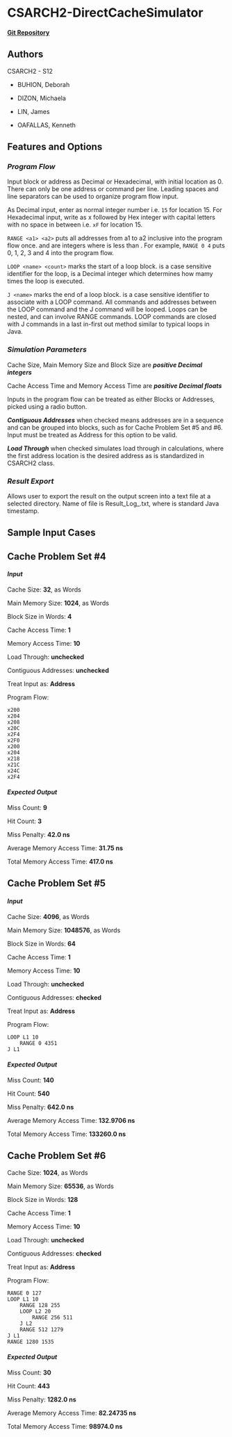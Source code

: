 # CSARCH2-DirectCacheSimulator

#### [Git Repository](https://github.com/KenOafallasDLSU/CSARCH2-DirectCacheSimulator)

## Authors

CSARCH2 - S12

- BUHION, Deborah

- DIZON, Michaela

- LIN, James

- OAFALLAS, Kenneth

## Features and Options

### ***Program Flow***

Input block or address as Decimal or Hexadecimal, with initial location as 0. There can only be one address or command per line. Leading spaces and line separators can be used to organize program flow input. 

As Decimal input, enter as normal integer number i.e. `15` for location 15. For Hexadecimal input, write as x followed by Hex integer with capital letters with no space in between i.e. `xF` for location 15.

`RANGE <a1> <a2>` puts all addresses from a1 to a2 inclusive into the program flow once. <a1> and <a2> are integers where <a1> is less than <a2>. For example, `RANGE 0 4` puts 0, 1, 2, 3 and 4 into the program flow.

`LOOP <name> <count>` marks the start of a loop block. <name> is a case sensitive identifier for the loop, <count> is a Decimal integer which determines how mamy times the loop is executed.

`J <name>` marks the end of a loop block. <name> is a case sensitive identifier to associate with a LOOP command. All commands and addresses between the LOOP command and the J command will be looped. Loops can be nested, and can involve RANGE commands. LOOP commands are closed with J commands in a last in-first out method similar to typical loops in Java. 
    
### ***Simulation Parameters***

Cache Size, Main Memory Size and Block Size are ***positive Decimal integers***

Cache Access Time and Memory Access Time are ***positive Decimal floats***

Inputs in the program flow can be treated as either Blocks or Addresses, picked using a radio button.

***Contiguous Addresses*** when checked means addresses are in a sequence and can be grouped into blocks, such as for Cache Problem Set #5 and #6. Input must be treated as Address for this option to be valid.

***Load Through*** when checked simulates load through in calculations, where the first address location is the desired address as is standardized in CSARCH2 class.

### ***Result Export***

Allows user to export the result on the output screen into a text file at a selected directory. Name of file is Result_Log_<timestamp>.txt, where <timestamp> is standard Java timestamp.

## Sample Input Cases

## **Cache Problem Set #4**

#### ***Input***

Cache Size: **32**, as Words

Main Memory Size: **1024**, as Words

Block Size in Words: **4**

Cache Access Time: **1**

Memory Access Time: **10**

Load Through: **unchecked**

Contiguous Addresses: **unchecked**

Treat Input as: **Address**

Program Flow:
```
x200
x204
x208
x20C
x2F4
x2F0
x200
x204
x218
x21C
x24C
x2F4
```

#### ***Expected Output***

Miss Count: **9**

Hit Count: **3**

Miss Penalty: **42.0 ns**

Average Memory Access Time: **31.75 ns**

Total Memory Access Time: **417.0 ns**

## **Cache Problem Set #5**

#### ***Input***

Cache Size: **4096**, as Words

Main Memory Size: **1048576**, as Words

Block Size in Words: **64**

Cache Access Time: **1**

Memory Access Time: **10**

Load Through: **unchecked**

Contiguous Addresses: **checked**

Treat Input as: **Address**

Program Flow:
```
LOOP L1 10
    RANGE 0 4351
J L1
```

#### ***Expected Output***

Miss Count: **140**

Hit Count: **540**

Miss Penalty: **642.0 ns**

Average Memory Access Time: **132.9706 ns**

Total Memory Access Time: **133260.0 ns**

## **Cache Problem Set #6**

Cache Size: **1024**, as Words

Main Memory Size: **65536**, as Words

Block Size in Words: **128**

Cache Access Time: **1**

Memory Access Time: **10**

Load Through: **unchecked**

Contiguous Addresses: **checked**

Treat Input as: **Address**

Program Flow:
```
RANGE 0 127
LOOP L1 10
    RANGE 128 255
    LOOP L2 20
        RANGE 256 511
    J L2
    RANGE 512 1279
J L1
RANGE 1280 1535
```

#### ***Expected Output***

Miss Count: **30**

Hit Count: **443**

Miss Penalty: **1282.0 ns**

Average Memory Access Time: **82.24735 ns**

Total Memory Access Time: **98974.0 ns**
